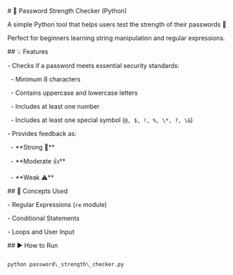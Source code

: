 \# 🔐 Password Strength Checker (Python)



A simple Python tool that helps users test the strength of their passwords 💪  

Perfect for beginners learning string manipulation and regular expressions.



\## 💡 Features

\- Checks if a password meets essential security standards:

&nbsp; - Minimum 8 characters

&nbsp; - Contains uppercase and lowercase letters

&nbsp; - Includes at least one number

&nbsp; - Includes at least one special symbol (`@, $, !, %, \*, ?, \&`)

\- Provides feedback as:

&nbsp; - \*\*Strong 💪\*\*

&nbsp; - \*\*Moderate 👍\*\*

&nbsp; - \*\*Weak ⚠️\*\*



\## 🧠 Concepts Used

\- Regular Expressions (`re` module)

\- Conditional Statements

\- Loops and User Input



\## ▶️ How to Run

```bash

python password\_strength\_checker.py



